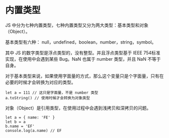 # 内置类型

JS 中分为七种内置类型，七种内置类型又分为两大类型：基本类型和对象（Object）。

基本类型有六种： null，undefined，boolean，number，string，symbol。

其中 JS 的数字类型是浮点类型的，没有整型。并且浮点类型基于 IEEE 754标准实现，在使用中会遇到某些 Bug。NaN 也属于 number 类型，并且 NaN 不等于自身。

对于基本类型来说，如果使用字面量的方式，那么这个变量只是个字面量，只有在必要的时候才会转换为对应的类型。
```
let a = 111 // 这只是字面量，不是 number 类型
a.toString() // 使用时候才会转换为对象类型
```
对象（Object）是引用类型，在使用过程中会遇到浅拷贝和深拷贝的问题。
```
let a = { name: 'FE' }
let b = a
b.name = 'EF'
console.log(a.name) // EF
```